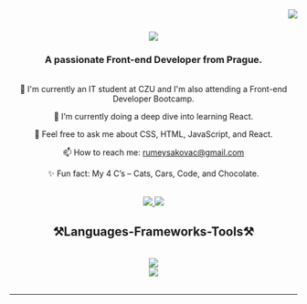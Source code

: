 <img align="right" src="https://visitor-badge.laobi.icu/badge?page_id=EnchantressRuby.EnchantressRuby" /> 

<h1 align="center">
  <img src="https://readme-typing-svg.demolab.com/?font=Righteous&size=35&center=true&vCenter=true&width=500&height=70&duration=3000&lines=Hi+There!+👋;+I'm+Ruby!;"/>
</h1>

<h3 align="center">A passionate Front-end Developer from Prague.</h3>

<br/>

<div align="center">
  🔭 I'm currently an IT student at CZU and I'm also attending a Front-end Developer Bootcamp.<br>
  
  🌱 I’m currently doing a deep dive into learning React.<br>
  
  💬 Feel free to ask me about CSS, HTML, JavaScript, and React.<br>
  
  📫 How to reach me: <a href="mailto:rumeysakovac@gmail.com">rumeysakovac@gmail.com</a><br>
  
  ✨ Fun fact: My 4 C’s – Cats, Cars, Code, and Chocolate.
</div>

<br/>

<div align="center">
  <a href="mailto:rumeysakovac@gmail.com">
    <img src="https://img.shields.io/badge/Gmail-D14836?style=for-the-badge&logo=gmail&logoColor=white" target="_blank" />
  </a>
  <a href="https://www.linkedin.com/in/rumeysakovac/">
    <img src="https://img.shields.io/badge/LinkedIn-0077B5?style=for-the-badge&logo=linkedin&logoColor=white" target="_blank" />
  </a>
</div>

<h2 align="center">⚒️Languages-Frameworks-Tools⚒️</h2>
<br/>
<div align="center">
  <a href="https://skillicons.dev">
    <img src="https://skillicons.dev/icons?i=html,css,js,react"/><br/>
    <img src="https://skillicons.dev/icons?i=sass,tailwind,bootstrap,figma,firebase,github,redux,yarn"/>
  </a>
</div>

<br/>
<hr/>

<!--
<div align="center">
  <h2>🐍My Contributions🐍</h2>
  <br>
  <img alt="snake eating my contributions" src="https://raw.githubusercontent.com/EnchantressRuby/EnchantressRuby/output/github-contribution-grid-snake.svg" />
  <br/><br/><br/>
</div>

<hr/>
-->


<!-- RK
## Hi there 👋
-->
